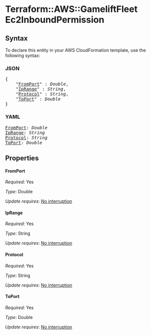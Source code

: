# Terraform::AWS::GameliftFleet Ec2InboundPermission

## Syntax

To declare this entity in your AWS CloudFormation template, use the following syntax:

### JSON

<pre>
{
    "<a href="#fromport" title="FromPort">FromPort</a>" : <i>Double</i>,
    "<a href="#iprange" title="IpRange">IpRange</a>" : <i>String</i>,
    "<a href="#protocol" title="Protocol">Protocol</a>" : <i>String</i>,
    "<a href="#toport" title="ToPort">ToPort</a>" : <i>Double</i>
}
</pre>

### YAML

<pre>
<a href="#fromport" title="FromPort">FromPort</a>: <i>Double</i>
<a href="#iprange" title="IpRange">IpRange</a>: <i>String</i>
<a href="#protocol" title="Protocol">Protocol</a>: <i>String</i>
<a href="#toport" title="ToPort">ToPort</a>: <i>Double</i>
</pre>

## Properties

#### FromPort

_Required_: Yes

_Type_: Double

_Update requires_: [No interruption](https://docs.aws.amazon.com/AWSCloudFormation/latest/UserGuide/using-cfn-updating-stacks-update-behaviors.html#update-no-interrupt)

#### IpRange

_Required_: Yes

_Type_: String

_Update requires_: [No interruption](https://docs.aws.amazon.com/AWSCloudFormation/latest/UserGuide/using-cfn-updating-stacks-update-behaviors.html#update-no-interrupt)

#### Protocol

_Required_: Yes

_Type_: String

_Update requires_: [No interruption](https://docs.aws.amazon.com/AWSCloudFormation/latest/UserGuide/using-cfn-updating-stacks-update-behaviors.html#update-no-interrupt)

#### ToPort

_Required_: Yes

_Type_: Double

_Update requires_: [No interruption](https://docs.aws.amazon.com/AWSCloudFormation/latest/UserGuide/using-cfn-updating-stacks-update-behaviors.html#update-no-interrupt)

